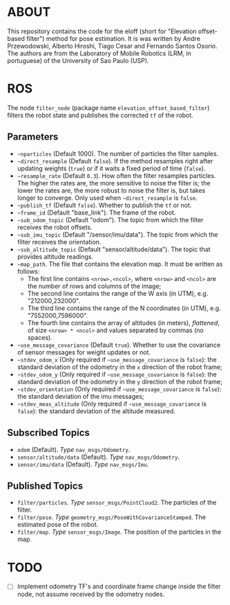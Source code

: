 ABOUT
==================================
This repository contains the code for the eloff (short for "Elevation offset-based filter") method for pose estimation. It is was written by Andre Przewodowski, Alberto Hiroshi, Tiago Cesar and Fernando Santos Osorio. The authors are from the Laboratory of Mobile Robotics (LRM, in portuguese) of the University of Sao Paulo (USP).

ROS
==================================
The node `filter_node` (package name `elevation_offset_based_filter`) filters the robot state and publishes the corrected `tf` of the robot. 

## Parameters
* `~nparticles` (Default 1000). The number of particles the filter samples.
* `~direct_resample` (Default `false`). If the method resamples right after updating weights (`true`) or if it waits a fixed period of time (`false`).
* `~resample_rate` (Default `0.3`). How often the filter resamples particles. The higher the rates are, the more sensitive to noise the filter is; the lower the rates are, the more robust to noise the filter is, but takes longer to converge. Only used when `~direct_resample` is `false`.
* `~publish_tf` (Default `false`). Whether to publish the `tf` or not.
* `~frame_id` (Default "base_link"). The frame of the robot.
* `~sub_odom_topic` (Default "odom"). The topic from which the filter receives the robot offsets.
* `~sub_imu_topic` (Default "/sensor/imu/data"). The topic from which the filter receives the orientation.
* `~sub_altitude_topic` (Default "sensor/altitude/data"). The topic that provides altitude readings.
* `~map_path`. The file that contains the elevation map. It must be written as follows:
    * The first line contains `<nrow>,<ncol>`, where `<nrow>` and `<ncol>` are the number of rows and columns of the image;
    * The second line contains the range of the W axis (in UTM), e.g. "212000,232000".
    * The third line contains the range of the N coordinates (in UTM), e.g. "7552000,7596000".
    * The fourth line contains the array of altitudes (in meters), *flattened*, of size `<nrow> * <ncol>` and values separated by commas (no spaces).
* `~use_message_covariance` (Default `true`). Whether to use the covariance of sensor messages for weight updates or not.
* `~stdev_odom_x` (Only required if `~use_message_covariance` is `false`): the standard deviation of the odometry in the `x` direction of the robot frame;
* `~stdev_odom_y` (Only required if `~use_message_covariance` is `false`): the standard deviation of the odometry in the `y` direction of the robot frame;
* `~stdev_orientation` (Only required if `~use_message_covariance` is `false`): the standard deviation of the imu messages;
* `~stdev_meas_altitude` (Only required if `~use_message_covariance` is `false`): the standard deviation of the altitude measured.

## Subscribed Topics
* `odom` (Default). *Type* `nav_msgs/Odometry`.
* `sensor/altitude/data` (Default). *Type* `nav_msgs/Odometry`.
* `sensor/imu/data` (Default). *Type* `nav_msgs/Imu`.

## Published Topics
* `filter/particles`. *Type* `sensor_msgs/PointCloud2`. The particles of the filter.
* `filter/pose`. *Type* `geometry_msgs/PoseWithCovarianceStamped`. The estimated pose of the robot.
* `filter/map`. *Type* `sensor_msgs/Image`. The position of the particles in the map.

TODO
==================================
- [ ] Implement odometry TF's and coordinate frame change inside the filter node, not assume received by the odometry nodes.